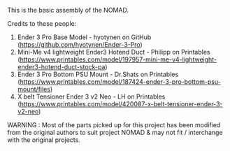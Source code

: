 This is the basic assembly of the NOMAD. 

Credits to these people: 
1. Ender 3 Pro Base Model - hyotynen on GitHub (https://github.com/hyotynen/Ender-3-Pro)
2. Mini-Me v4 lightweight Ender3 Hotend Duct - Philipp on Printables (https://www.printables.com/model/197957-mini-me-v4-lightweight-ender3-hotend-duct-stock-pa)
3. Ender 3 Pro Bottom PSU Mount - Dr.Shats on Printables (https://www.printables.com/model/187424-ender-3-pro-bottom-psu-mount/files) 
4. X belt Tensioner Ender 3 v2 Neo - LH on Printables (https://www.printables.com/model/420087-x-belt-tensioner-ender-3-v2-neo) 

WARNING : Most of the parts picked up for this project has been modified from the original authors to suit project NOMAD & may not fit / interchange with the original projects.
